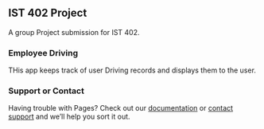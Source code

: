 ## IST 402 Project

A group Project submission for IST 402.

### Employee Driving

THis app keeps track of user Driving records and displays them to the user.


### Support or Contact

Having trouble with Pages? Check out our [documentation](https://help.github.com/categories/github-pages-basics/) or [contact support](https://github.com/contact) and we’ll help you sort it out.
